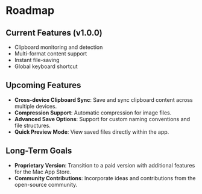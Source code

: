 # Roadmap

## Current Features (v1.0.0)
- Clipboard monitoring and detection
- Multi-format content support
- Instant file-saving
- Global keyboard shortcut

## Upcoming Features
- **Cross-device Clipboard Sync**: Save and sync clipboard content across multiple devices.
- **Compression Support**: Automatic compression for image files.
- **Advanced Save Options**: Support for custom naming conventions and file structures.
- **Quick Preview Mode**: View saved files directly within the app.

## Long-Term Goals
- **Proprietary Version**: Transition to a paid version with additional features for the Mac App Store.
- **Community Contributions**: Incorporate ideas and contributions from the open-source community.
